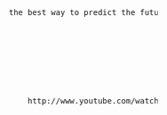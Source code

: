 <pre>










                            the best way to predict the future is to invent it, 
 

                                                                ~ Alan Kay






                                http://www.youtube.com/watch?v=oKg1hTOQXoY





































                                                                                                             .
</pre>